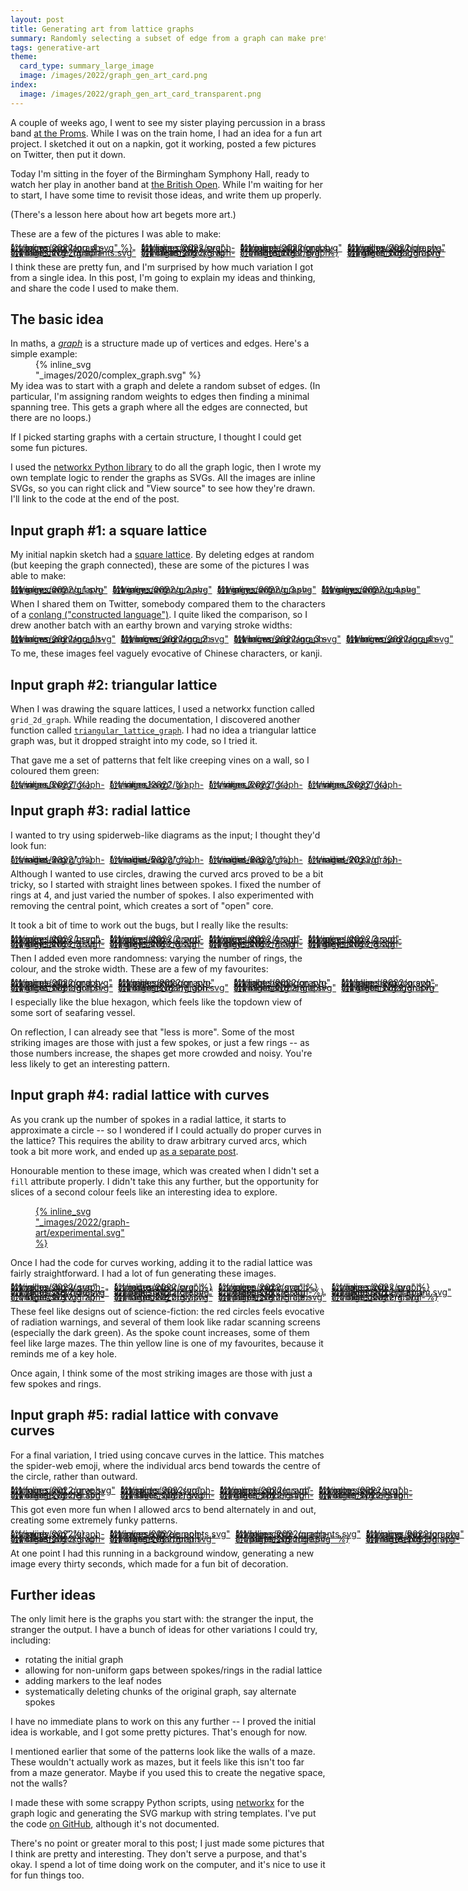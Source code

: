 ```yaml
---
layout: post
title: Generating art from lattice graphs
summary: Randomly selecting a subset of edge from a graph can make pretty pictures.
tags: generative-art
theme:
  card_type: summary_large_image
  image: /images/2022/graph_gen_art_card.png
index:
  image: /images/2022/graph_gen_art_card_transparent.png
---
```


<style>
  /*
    By default, this is a grid that's four columns wide, but on narrow screens
    (i.e. mobile), I shrink it to two columns so it remains readable.

    I think I might do a checkerboard pattern on the 4-wide layout, and I want
    to retain that on the 2-wide layout, so I need to swap the 3rd/4th in every row.

    e.g. if I have

        X1 .2 X3 .4
        .5 X6 .7 X8

    then on the mobile layout I want

        X1 .2
        .4 X3
        X6 .5
        .7 X8

    I swap the orders with `grid-column` properties, then the `grid-auto-flow`
    stops there being gaps in the grid.
  */
  .grid_4up {
    max-width: 650px;
    margin-left:  auto;
    margin-right: auto;
    display: grid;
    grid-gap: 8px;
    grid-template-columns: auto auto auto auto;
  }

  .grid_4up a {
    line-height: 0;
  }

  .grid_4up a:hover {
    background: none;
  }

  .grid_4up svg {
    max-width: 100%;
  }

  @media screen and (max-width: 500px) {
    .grid_4up {
      grid-template-columns: auto auto;
    }
  }

  @media screen and (max-width: 500px) {
    .checkerboard {
      grid-auto-flow: dense;
    }

    .checkerboard svg:nth-child(8n+3),
    .checkerboard a:nth-child(8n+3),
    .checkerboard svg:nth-child(8n+5),
    .checkerboard a:nth-child(8n+5),
    .checkerboard svg:nth-child(8n),
    .checkerboard a:nth-child(8n) {
      grid-column: 2 / 2;
    }

    .checkerboard svg:nth-child(8n+6),
    .checkerboard a:nth-child(8n+6),
    .checkerboard svg:nth-child(8n+7),
    .checkerboard a:nth-child(8n+7) {
      grid-column: 1 / 2;
    }
  }
</style>

A couple of weeks ago, I went to see my sister playing percussion in a brass band [at the Proms][late_prom].
While I was on the train home, I had an idea for a fun art project.
I sketched it out on a napkin, got it working, posted a few pictures on Twitter, then put it down.

Today I'm sitting in the foyer of the Birmingham Symphony Hall, ready to watch her play in another band at [the British Open][open].
While I'm waiting for her to start, I have some time to revisit those ideas, and write them up properly.

(There's a lesson here about how art begets more art.)

These are a few of the pictures I was able to make:

<div class="grid_4up checkerboard">
  <a href="/images/2022/graph-art/brown_conlang_4.svg">
    {% inline_svg "_images/2022/graph-art/brown_conlang_4.svg" %}
  </a>
  <a href="/images/2022/graph-art/lime_circles.svg">
    {% inline_svg "_images/2022/graph-art/lime_circles.svg" %}
  </a>
  <a href="images/2022/graph-art/purple_diamond.svg">
    {% inline_svg "_images/2022/graph-art/purple_diamond.svg" %}
  </a>
  <a href="images/2022/graph-art/yellow_keyhole.svg">
    {% inline_svg "_images/2022/graph-art/yellow_keyhole.svg" %}
  </a>
  <a href="images/2022/graph-art/blue_circle_quadrants.svg">
    {% inline_svg "_images/2022/graph-art/blue_circle_quadrants.svg" %}
  </a>
  <a href="images/2022/graph-art/cream_clock.svg">
    {% inline_svg "_images/2022/graph-art/cream_clock.svg" %}
  </a>
  <a href="images/2022/graph-art/red_nuclear.svg">
    {% inline_svg "_images/2022/graph-art/red_nuclear.svg" %}
  </a>
  <a href="images/2022/graph-art/green_octagon.svg">
    {% inline_svg "_images/2022/graph-art/green_octagon.svg" %}
  </a>
</div>

I think these are pretty fun, and I'm surprised by how much variation I got from a single idea.
In this post, I'm going to explain my ideas and thinking, and share the code I used to make them.

[late_prom]: https://www.theguardian.com/music/2022/aug/13/bbc-proms-30-32-tredegar-band-review-hms-pinafore-opera-holland-park-ohp-poulenc-double-bill-glyndebourne
[open]: https://www.4barsrest.com/news/54320/bands-ready-for-british-open-return



## The basic idea

In maths, a [*graph*](https://en.wikipedia.org/wiki/Graph_(discrete_mathematics)) is a structure made up of vertices and edges.
Here's a simple example:

<figure style="width: 300px; margin-top: -1em; margin-bottom: -1em;">
  {% inline_svg "_images/2020/complex_graph.svg" %}
</figure>

My idea was to start with a graph and delete a random subset of edges.
(In particular, I'm assigning random weights to edges then finding a minimal spanning tree.
This gets a graph where all the edges are connected, but there are no loops.)

If I picked starting graphs with a certain structure, I thought I could get some fun pictures.

I used the [networkx Python library][networkx] to do all the graph logic, then I wrote my own template logic to render the graphs as SVGs.
All the images are inline SVGs, so you can right click and "View source" to see how they're drawn.
I'll link to the code at the end of the post.

[networkx]: https://networkx.org/



## Input graph #1: a square lattice

My initial napkin sketch had a [square lattice].
By deleting edges at random (but keeping the graph connected), these are some of the pictures I was able to make:

<div class="grid_4up">
  <a href="/images/2022/graph-art/grey_conlang_1.svg">
    {% inline_svg "_images/2022/graph-art/grey_conlang_1.svg" %}
  </a>
  <a href="/images/2022/graph-art/grey_conlang_2.svg">
    {% inline_svg "_images/2022/graph-art/grey_conlang_2.svg" %}
  </a>
  <a href="/images/2022/graph-art/grey_conlang_3.svg">
    {% inline_svg "_images/2022/graph-art/grey_conlang_3.svg" %}
  </a>
  <a href="/images/2022/graph-art/grey_conlang_4.svg">
    {% inline_svg "_images/2022/graph-art/grey_conlang_4.svg" %}
  </a>
</div>

When I shared them on Twitter, somebody compared them to the characters of a [conlang ("constructed language")][conlang].
I quite liked the comparison, so I drew another batch with an earthy brown and varying stroke widths:

<div class="grid_4up">
  <a href="/images/2022/graph-art/brown_conlang_1.svg">
    {% inline_svg "_images/2022/graph-art/brown_conlang_1.svg" %}
  </a>
  <a href="/images/2022/graph-art/brown_conlang_2.svg">
    {% inline_svg "_images/2022/graph-art/brown_conlang_2.svg" %}
  </a>
  <a href="/images/2022/graph-art/brown_conlang_3.svg">
    {% inline_svg "_images/2022/graph-art/brown_conlang_3.svg" %}
  </a>
  <a href="/images/2022/graph-art/brown_conlang_4.svg">
    {% inline_svg "_images/2022/graph-art/brown_conlang_4.svg" %}
  </a>
</div>

To me, these images feel vaguely evocative of Chinese characters, or kanji.

[conlang]: https://en.wikipedia.org/wiki/Constructed_language
[square lattice]: https://en.wikipedia.org/wiki/Square_lattice



## Input graph #2: triangular lattice

When I was drawing the square lattices, I used a networkx function called `grid_2d_graph`.
While reading the documentation, I discovered another function called [`triangular_lattice_graph`][tri_lattice].
I had no idea a triangular lattice graph was, but it dropped straight into my code, so I tried it.

That gave me a set of patterns that felt like creeping vines on a wall, so I coloured them green:

[tri_lattice]: https://networkx.org/documentation/stable/reference/generated/networkx.generators.lattice.triangular_lattice_graph.html?highlight=triangular+lattice#networkx.generators.lattice.triangular_lattice_graph

<div class="grid_4up">
  <a href="/images/2022/graph-art/vines.0.svg">
    {% inline_svg "_images/2022/graph-art/vines.0.svg" %}
  </a>
  <a href="/images/2022/graph-art/vines.1.svg">
    {% inline_svg "_images/2022/graph-art/vines.1.svg" %}
  </a>
  <a href="/images/2022/graph-art/vines.2.svg">
    {% inline_svg "_images/2022/graph-art/vines.2.svg" %}
  </a>
  <a href="/images/2022/graph-art/vines.3.svg">
    {% inline_svg "_images/2022/graph-art/vines.3.svg" %}
  </a>
</div>



## Input graph #3: radial lattice

I wanted to try using spiderweb-like diagrams as the input; I thought they'd look fun:

<div class="grid_4up">
  <a href="/images/2022/graph-art/radial-3.svg">
    {% inline_svg "_images/2022/graph-art/radial-3.svg" %}
  </a>
  <a href="/images/2022/graph-art/radial-5.svg">
    {% inline_svg "_images/2022/graph-art/radial-5.svg" %}
  </a>
  <a href="/images/2022/graph-art/radial-8.svg">
    {% inline_svg "_images/2022/graph-art/radial-8.svg" %}
  </a>
  <a href="/images/2022/graph-art/radial-20.svg">
    {% inline_svg "_images/2022/graph-art/radial-20.svg" %}
  </a>
</div>

Although I wanted to use circles, drawing the curved arcs proved to be a bit tricky, so I started with straight lines between spokes.
I fixed the number of rings at 4, and just varied the number of spokes.
I also experimented with removing the central point, which creates a sort of "open" core.

It took a bit of time to work out the bugs, but I really like the results:

<div class="grid_4up checkerboard">
  <a href="/images/2022/graph-art/grey_lattice_1.svg">
    {% inline_svg "_images/2022/graph-art/grey_lattice_1.svg" %}
  </a>
  <a href="/images/2022/graph-art/grey_lattice_2.svg">
    {% inline_svg "_images/2022/graph-art/grey_lattice_2.svg" %}
  </a>
  <a href="/images/2022/graph-art/grey_lattice_4.svg">
    {% inline_svg "_images/2022/graph-art/grey_lattice_4.svg" %}
  </a>
  <a href="/images/2022/graph-art/grey_lattice_3.svg">
    {% inline_svg "_images/2022/graph-art/grey_lattice_3.svg" %}
  </a>
  <a href="/images/2022/graph-art/grey_lattice_5.svg">
    {% inline_svg "_images/2022/graph-art/grey_lattice_5.svg" %}
  </a>
  <a href="/images/2022/graph-art/grey_lattice_6.svg">
    {% inline_svg "_images/2022/graph-art/grey_lattice_6.svg" %}
  </a>
  <a href="/images/2022/graph-art/grey_lattice_7.svg">
    {% inline_svg "_images/2022/graph-art/grey_lattice_7.svg" %}
  </a>
  <a href="/images/2022/graph-art/grey_lattice_8.svg">
    {% inline_svg "_images/2022/graph-art/grey_lattice_8.svg" %}
  </a>
</div>

Then I added even more randomness: varying the number of rings, the colour, and the stroke width.
These are a few of my favourites:

<div class="grid_4up checkerboard">
  <a href="images/2022/graph-art/purple_diamond.svg">
    {% inline_svg "_images/2022/graph-art/purple_diamond.svg" %}
  </a>
  <a href="images/2022/graph-art/pink_pentagon.svg">
    {% inline_svg "_images/2022/graph-art/pink_pentagon.svg" %}
  </a>
  <a href="images/2022/graph-art/light_heptagon.svg">
    {% inline_svg "_images/2022/graph-art/light_heptagon.svg" %}
  </a>
  <a href="images/2022/graph-art/blue_hexagon.svg">
    {% inline_svg "_images/2022/graph-art/blue_hexagon.svg" %}
  </a>
  <a href="images/2022/graph-art/ghost_heptagon.svg">
    {% inline_svg "_images/2022/graph-art/ghost_heptagon.svg" %}
  </a>
  <a href="images/2022/graph-art/orange_many_gon.svg">
    {% inline_svg "_images/2022/graph-art/orange_many_gon.svg" %}
  </a>
  <a href="images/2022/graph-art/minimal_triangle.svg">
    {% inline_svg "_images/2022/graph-art/minimal_triangle.svg" %}
  </a>
  <a href="images/2022/graph-art/green_octagon.svg">
    {% inline_svg "_images/2022/graph-art/green_octagon.svg" %}
  </a>
</div>

I especially like the blue hexagon, which feels like the topdown view of some sort of seafaring vessel.

On reflection, I can already see that "less is more".
Some of the most striking images are those with just a few spokes, or just a few rings -- as those numbers increase, the shapes get more crowded and noisy.
You're less likely to get an interesting pattern.



## Input graph #4: radial lattice with curves

As you crank up the number of spokes in a radial lattice, it starts to approximate a circle -- so I wondered if I could actually do proper curves in the lattice?
This requires the ability to draw arbitrary curved arcs, which took a bit more work, and ended up [as a separate post][curved_arcs].

Honourable mention to these image, which was created when I didn't set a `fill` attribute properly.
I didn't take this any further, but the opportunity for slices of a second colour feels like an interesting idea to explore.

<style>
  a.nohover:hover {
    background: none;
  }
</style>

<figure style="max-width: 157px;">
  <a href="images/2022/graph-art/experimental.svg" class="nohover">
    {% inline_svg "_images/2022/graph-art/experimental.svg" %}
  </a>
</figure>

Once I had the code for curves working, adding it to the radial lattice was fairly straightforward.
I had a lot of fun generating these images.

<div class="grid_4up checkerboard">
  <a href="images/2022/graph-art/yellow_busy.svg">
    {% inline_svg "_images/2022/graph-art/yellow_busy.svg" %}
  </a>
  <a href="images/2022/graph-art/red_nuclear.svg">
    {% inline_svg "_images/2022/graph-art/red_nuclear.svg" %}
  </a>
  <a href="images/2022/graph-art/green_radar.svg">
    {% inline_svg "_images/2022/graph-art/green_radar.svg" %}
  </a>
  <a href="/images/2022/graph-art/lime_circles.svg">
    {% inline_svg "_images/2022/graph-art/lime_circles.svg" %}
  </a>
  <a href="images/2022/graph-art/yellow_keyhole.svg">
    {% inline_svg "_images/2022/graph-art/yellow_keyhole.svg" %}
  </a>
  <a href="images/2022/graph-art/pink_half_circle.svg">
    {% inline_svg "_images/2022/graph-art/pink_half_circle.svg" %}
  </a>
  <a href="images/2022/graph-art/orange_circle.svg">
    {% inline_svg "_images/2022/graph-art/orange_circle.svg" %}
  </a>
  <a href="images/2022/graph-art/lavendar_pentagram.svg">
    {% inline_svg "_images/2022/graph-art/lavendar_pentagram.svg" %}
  </a>
  <a href="images/2022/graph-art/tri_circle.svg">
    {% inline_svg "_images/2022/graph-art/tri_circle.svg" %}
  </a>
  <a href="images/2022/graph-art/turquoise_busy.svg">
    {% inline_svg "_images/2022/graph-art/turquoise_busy.svg" %}
  </a>
  <a href="images/2022/graph-art/purple_semicircle.svg">
    {% inline_svg "_images/2022/graph-art/purple_semicircle.svg" %}
  </a>
  <a href="images/2022/graph-art/blue_quarters.svg">
    {% inline_svg "_images/2022/graph-art/blue_quarters.svg" %}
  </a>
</div>

These feel like designs out of science-fiction: the red circles feels evocative of radiation warnings, and several of them look like radar scanning screens (especially the dark green).
As the spoke count increases, some of them feel like large mazes.
The thin yellow line is one of my favourites, because it reminds me of a key hole.

Once again, I think some of the most striking images are those with just a few spokes and rings.

[curved_arcs]: /2022/08/circle-party/



## Input graph #5: radial lattice with convave curves

For a final variation, I tried using concave curves in the lattice.
This matches the spider-web emoji, where the individual arcs bend towards the centre of the circle, rather than outward.

<div class="grid_4up checkerboard">
  <a href="images/2022/graph-art/four_point_curve.svg">
    {% inline_svg "_images/2022/graph-art/four_point_curve.svg" %}
  </a>
  <a href="images/2022/graph-art/spider_hex.svg">
    {% inline_svg "_images/2022/graph-art/spider_hex.svg" %}
  </a>
  <a href="images/2022/graph-art/purple_spider.svg">
    {% inline_svg "_images/2022/graph-art/purple_spider.svg" %}
  </a>
  <a href="images/2022/graph-art/octo_spider.svg">
    {% inline_svg "_images/2022/graph-art/octo_spider.svg" %}
  </a>
  <a href="images/2022/graph-art/orange_spider.svg">
    {% inline_svg "_images/2022/graph-art/orange_spider.svg" %}
  </a>
  <a href="images/2022/graph-art/silver_spider.svg">
    {% inline_svg "_images/2022/graph-art/silver_spider.svg" %}
  </a>
  <a href="images/2022/graph-art/green_spider.svg">
    {% inline_svg "_images/2022/graph-art/green_spider.svg" %}
  </a>
  <a href="images/2022/graph-art/ochre_spider.svg">
    {% inline_svg "_images/2022/graph-art/ochre_spider.svg" %}
  </a>
</div>

This got even more fun when I allowed arcs to bend alternately in and out, creating some extremely funky patterns.

<div class="grid_4up checkerboard">
  <a href="images/2022/graph-art/swirly.svg">
    {% inline_svg "_images/2022/graph-art/swirly.svg" %}
  </a>
  <a href="images/2022/graph-art/inverse_three_points.svg">
    {% inline_svg "_images/2022/graph-art/inverse_three_points.svg" %}
  </a>
  <a href="images/2022/graph-art/blue_circle_quadrants.svg">
    {% inline_svg "_images/2022/graph-art/blue_circle_quadrants.svg" %}
  </a>
  <a href="images/2022/graph-art/curvy_hexagon.svg">
    {% inline_svg "_images/2022/graph-art/curvy_hexagon.svg" %}
  </a>
  <a href="images/2022/graph-art/cream_clock.svg">
    {% inline_svg "_images/2022/graph-art/cream_clock.svg" %}
  </a>
  <a href="images/2022/graph-art/orange_starburst.svg">
    {% inline_svg "_images/2022/graph-art/orange_starburst.svg" %}
  </a>
  <a href="images/2022/graph-art/purple_splodge.svg">
    {% inline_svg "_images/2022/graph-art/purple_splodge.svg" %}
  </a>
  <a href="images/2022/graph-art/red_heptagon.svg">
    {% inline_svg "_images/2022/graph-art/red_heptagon.svg" %}
  </a>
</div>

At one point I had this running in a background window, generating a new image every thirty seconds, which made for a fun bit of decoration.



## Further ideas

The only limit here is the graphs you start with: the stranger the input, the stranger the output.
I have a bunch of ideas for other variations I could try, including:

* rotating the initial graph
* allowing for non-uniform gaps between spokes/rings in the radial lattice
* adding markers to the leaf nodes
* systematically deleting chunks of the original graph, say alternate spokes

I have no immediate plans to work on this any further -- I proved the initial idea is workable, and I got some pretty pictures.
That's enough for now.

I mentioned earlier that some of the patterns look like the walls of a maze.
These wouldn't actually work as mazes, but it feels like this isn't too far from a maze generator.
Maybe if you used this to create the negative space, not the walls?

I made these with some scrappy Python scripts, using [networkx] for the graph logic and generating the SVG markup with string templates.
I've put the code [on GitHub][github], although it's not documented.

There's no point or greater moral to this post; I just made some pictures that I think are pretty and interesting.
They don't serve a purpose, and that's okay.
I spend a lot of time doing work on the computer, and it's nice to use it for fun things too.

[github]: https://github.com/alexwlchan/art-from-spanning-trees
